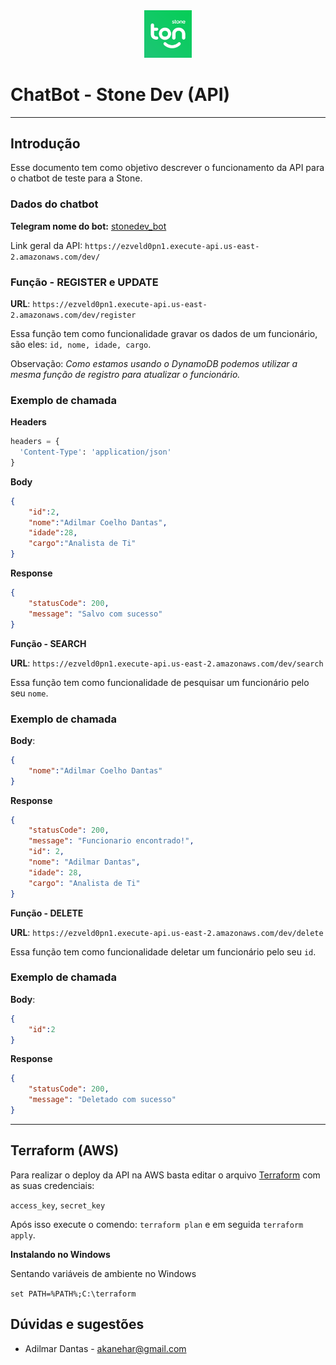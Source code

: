<center><img width="15%" alt="stone" src="https://raw.githubusercontent.com/Adilmar/stone/main/images/logo.png">
</center>

# ChatBot - Stone Dev (API) 

------

## Introdução

Esse documento tem como objetivo descrever o funcionamento da API para o chatbot de teste para a Stone.

### Dados  do chatbot 

**Telegram nome do bot:** [stonedev_bot](https://web.telegram.org/#/im?p=@stonedev_bot) 

Link geral da API: `https://ezveld0pn1.execute-api.us-east-2.amazonaws.com/dev/`



###  Função - REGISTER  e UPDATE

**URL**: `https://ezveld0pn1.execute-api.us-east-2.amazonaws.com/dev/register`

Essa função tem como funcionalidade gravar os dados de um funcionário, são eles: `id, nome, idade, cargo`.

Observação: *Como estamos usando o DynamoDB podemos utilizar a mesma função de registro para atualizar o funcionário.* 

### Exemplo de chamada 

**Headers**

```python
headers = {
  'Content-Type': 'application/json'
}
```

**Body** 

```json
{
    "id":2,
    "nome":"Adilmar Coelho Dantas",
    "idade":28,
    "cargo":"Analista de Ti"
}
```

**Response**

```json
{
    "statusCode": 200,
    "message": "Salvo com sucesso"
}
```

**Função - SEARCH**

**URL**: `https://ezveld0pn1.execute-api.us-east-2.amazonaws.com/dev/search`

Essa função tem como funcionalidade de pesquisar um funcionário pelo seu `nome`.

### Exemplo de chamada 

**Body**:

```json
{
    "nome":"Adilmar Coelho Dantas"
}
```

**Response**

```json
{
    "statusCode": 200,
    "message": "Funcionario encontrado!",
    "id": 2,
    "nome": "Adilmar Dantas",
    "idade": 28,
    "cargo": "Analista de Ti"
}
```

**Função - DELETE**

**URL**: `https://ezveld0pn1.execute-api.us-east-2.amazonaws.com/dev/delete`

Essa função tem como funcionalidade deletar um funcionário pelo seu `id`.

### Exemplo de chamada 

**Body**:

```json
{
    "id":2
}
```

**Response**

```json
{
    "statusCode": 200,
    "message": "Deletado com sucesso"
}
```

------

## Terraform (AWS)

Para realizar o deploy da API na AWS basta editar o arquivo [Terraform](https://github.com/Adilmar/stone/blob/main/terraform/stone_terra.tf) com as suas credenciais:

`access_key`, `secret_key`

Após isso execute o comendo: `terraform plan` e em seguida `terraform apply`.

**Instalando no Windows** 

Sentando variáveis de ambiente no Windows

`set PATH=%PATH%;C:\terraform`

## Dúvidas e sugestões 

- Adilmar Dantas - akanehar@gmail.com